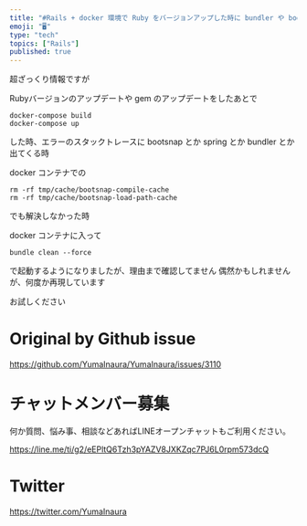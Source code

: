 ```yaml
---
title: "#Rails + docker 環境で Ruby をバージョンアップした時に bundler や bootsnap か何かのエラーでサーバー"
emoji: "🖥"
type: "tech"
topics: ["Rails"]
published: true
---
```


超ざっくり情報ですが

Rubyバージョンのアップデートや
gem のアップデートをしたあとで

```
docker-compose build
docker-compose up
```

した時、エラーのスタックトレースに bootsnap とか spring とか bundler とか出てくる時

docker コンテナでの

```
rm -rf tmp/cache/bootsnap-compile-cache
rm -rf tmp/cache/bootsnap-load-path-cache
```

でも解決しなかった時

docker コンテナに入って

```
bundle clean --force
```

で起動するようになりましたが、理由まで確認してません
偶然かもしれませんが、何度か再現しています

お試しください

# Original by Github issue

https://github.com/YumaInaura/YumaInaura/issues/3110











<!-- Update From Qiita API -->

# チャットメンバー募集


何か質問、悩み事、相談などあればLINEオープンチャットもご利用ください。

https://line.me/ti/g2/eEPltQ6Tzh3pYAZV8JXKZqc7PJ6L0rpm573dcQ





# Twitter


https://twitter.com/YumaInaura


<!-- Update From Qiita API -->


